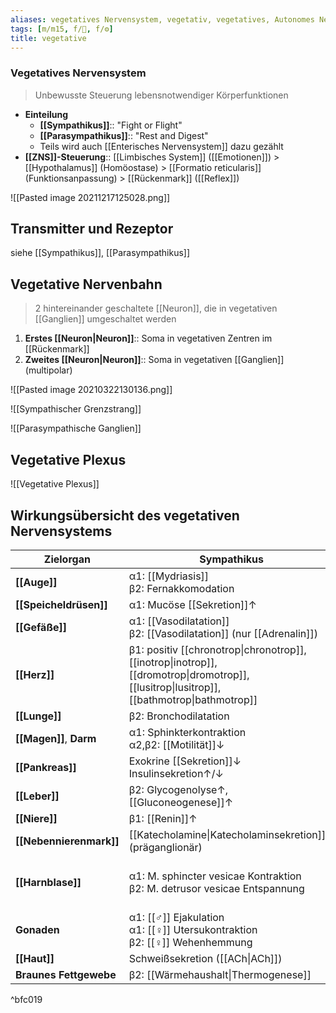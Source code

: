 ```yaml
---
aliases: vegetatives Nervensystem, vegetativ, vegetatives, Autonomes Nervensystem
tags: [m/m15, f/🧠, f/⚙️]
title: vegetative
---
```


### Vegetatives Nervensystem
> Unbewusste Steuerung lebensnotwendiger Körperfunktionen
- **Einteilung**
	- **[[Sympathikus]]**:: "Fight or Flight"
	- **[[Parasympathikus]]**:: "Rest and Digest"
	- Teils wird auch [[Enterisches Nervensystem]] dazu gezählt
- **[[ZNS]]-Steuerung**:: [[Limbisches System]] ([[Emotionen]]) > [[Hypothalamus]] (Homöostase) > [[Formatio reticularis]] (Funktionsanpassung) > [[Rückenmark]] ([[Reflex]])

![[Pasted image 20211217125028.png]]


## Transmitter und Rezeptor
siehe [[Sympathikus]], [[Parasympathikus]]
## Vegetative Nervenbahn
> 2 hintereinander geschaltete [[Neuron]], die in vegetativen [[Ganglien]] umgeschaltet werden
1. **Erstes [[Neuron|Neuron]]**:: Soma in vegetativen Zentren im [[Rückenmark]]
2. **Zweites [[Neuron|Neuron]]**:: Soma in vegetativen [[Ganglien]] (multipolar)

![[Pasted image 20210322130136.png]]

![[Sympathischer Grenzstrang]]

![[Parasympathische Ganglien]]



## Vegetative Plexus
![[Vegetative Plexus]]

## Wirkungsübersicht des vegetativen Nervensystems
|Zielorgan|Sympathikus|Parasympathikus|
|---|---|---|
|**[[Auge]]**|α1: [[Mydriasis]]<br>β2: Fernakkomodation|[[Miosis]]<br>Nahakkomodation
|**[[Speicheldrüsen]]**|α1: Mucöse [[Sekretion]]↑|Seröse [[Sekretion]]↑ 
|**[[Gefäße]]**|α1: [[Vasodilatation]]<br>β2: [[Vasodilatation]] (nur [[Adrenalin]])|[[Vasodilatation]] (v.a. indirekt)
|**[[Herz]]**|β1: positiv [[chronotrop\|chronotrop]], [[inotrop\|inotrop]], [[dromotrop\|dromotrop]], [[lusitrop\|lusitrop]], [[bathmotrop\|bathmotrop]]| negativ [[chronotrop\|chronotrop]], [[dromotrop\|dromotrop]], Vorhof-[[inotrop\|inotrop]]
|**[[Lunge]]**|β2: Bronchodilatation|Bronchokonstriktion
|**[[Magen]]**, **Darm**|α1: Sphinkterkontraktion<br>α2,β2: [[Motilität]]↓|Sphinkterdilatation, [[Motilität]]↑ 
|**[[Pankreas]]**|Exokrine [[Sekretion]]↓<br>Insulinsekretion↑/↓|Insulinsekretion↑, Exokrine [[Sekretion]]↑ 
|**[[Leber]]**|β2: Glycogenolyse↑, [[Gluconeogenese]]↑|
|**[[Niere]]**|β1: [[Renin]]↑|
|**[[Nebennierenmark]]**|[[Katecholamine\|Katecholaminsekretion]]↑ (präganglionär)|
|**[[Harnblase]]**|α1: M. sphincter vesicae Kontraktion<br>β2: M. detrusor vesicae Entspannung|M. sphincter vesicae Entspannung<br>β2: M. detrusor vesicae Kontraktion
|**Gonaden**|α1: [[♂]] Ejakulation<br>α1: [[♀]] Utersukontraktion<br>β2: [[♀]] Wehenhemmung|[[Erektion]]
|**[[Haut]]**|Schweißsekretion ([[ACh\|ACh]])|
|**Braunes Fettgewebe**|β2: [[Wärmehaushalt\|Thermogenese]]|

^bfc019

[^1]: Beispiel eines Reflexbogens: Barorezeptoren → Ncl. ambiguus ([[Formatio reticularis]]) → Umschaltung auf parasympathischen Ncl. ambiguus (projiziert auf [[Herz]], [[Lunge]])